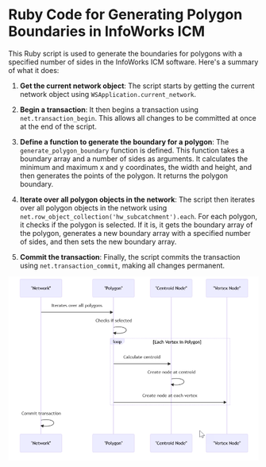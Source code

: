 # Ruby Code for Generating Polygon Boundaries in InfoWorks ICM

This Ruby script is used to generate the boundaries for polygons with a specified number of sides in the InfoWorks ICM software. Here's a summary of what it does:

1. **Get the current network object**: The script starts by getting the current network object using `WSApplication.current_network`.

2. **Begin a transaction**: It then begins a transaction using `net.transaction_begin`. This allows all changes to be committed at once at the end of the script.

3. **Define a function to generate the boundary for a polygon**: The `generate_polygon_boundary` function is defined. This function takes a boundary array and a number of sides as arguments. It calculates the minimum and maximum x and y coordinates, the width and height, and then generates the points of the polygon. It returns the polygon boundary.

4. **Iterate over all polygon objects in the network**: The script then iterates over all polygon objects in the network using `net.row_object_collection('hw_subcatchment').each`. For each polygon, it checks if the polygon is selected. If it is, it gets the boundary array of the polygon, generates a new boundary array with a specified number of sides, and then sets the new boundary array.

5. **Commit the transaction**: Finally, the script commits the transaction using `net.transaction_commit`, making all changes permanent.

![alt text](image-1.png)